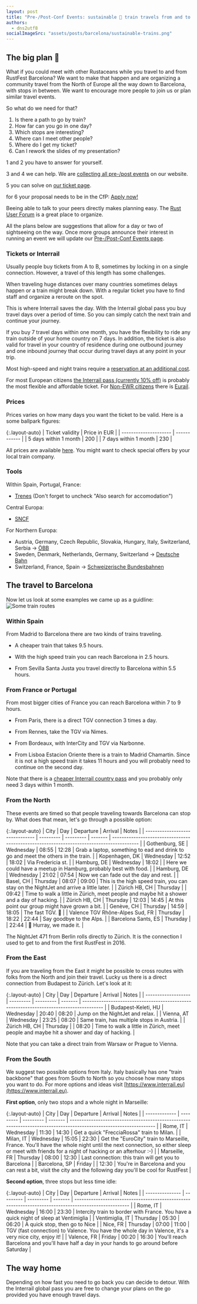 ```yaml
---
layout: post
title: "Pre-/Post-Conf Events: sustainable 🚄 train travels from and to RustFest Barcelona"
authors:
  - dns2utf8
socialImageSrc: "assets/posts/barcelona/sustainable-trains.png"
---
```


## The big plan 🚆

What if you could meet with other Rustaceans while you travel to and from RustFest Barcelona?
We want to make that happen and are organizing a community travel from the North of Europe all the way down to Barcelona, with stops in between.
We want to encourage more people to join us or plan similar travel events.

So what do we need for that?

1. Is there a path to go by train?
2. How far can you go in one day?
3. Which stops are interesting?
4. Where can I meet other people?
5. Where do I get my ticket?
6. Can I rework the slides of my presentation?

1 and 2 you have to answer for yourself.

3 and 4 we can help. We are [collecting all pre-/post events](https://barcelona.rustfest.eu/pre_post_conf_events/) on our website.

5 you can solve on <a class="button" href="https://ti.to/rustfest/barcelona2019/">our ticket page</a>.

for 6 your proposal needs to be in the CfP: <a class="button" href="https://cfp.rustfest.eu/events/rustfest-barcelona-2019">Apply now!</a>

Beeing able to talk to your peers directly makes planning easy.
The [Rust User Forum](https://users.rust-lang.org/c/community) is a great place to organize.

All the plans below are suggestions that allow for a day or two of sightseeing on the way.
Once more groups announce their interest in running an event we will update our [Pre-/Post-Conf Events page](https://barcelona.rustfest.eu/pre_post_conf_events/).

### Tickets or Interrail

Usually people buy tickets from A to B, sometimes by locking in on a single connection.
However, a travel of this length has some challenges.

When traveling huge distances over many countries sometimes delays happen or a train might break down.
With a regular ticket you have to find staff and organize a reroute on the spot.

This is where Interrail saves the day.
With the Interrail global pass you buy travel days over a period of time.
So you can simply catch the next train and continue your journey.

If you buy 7 travel days within one month, you have the flexibility to ride any train outside of your home country on 7 days.
In addition, the ticket is also valid for travel in your country of residence during one outbound journey and one inbound journey that occur during travel days at any point in your trip.

Most high-speed and night trains require a [reservation at an additional cost](https://www.interrail.eu/en/plan-your-trip/reservations).

For most European citizens [the Interrail pass (currently 10% off)](https://www.interrail.eu/en/autumn-sale/global-pass) is probably the most flexible and affordable ticket.
For [Non-EWR citizens](https://www.interrail.eu/en/help/ordering-pass/do-i-need-interrail-or-eurail-pass) there is [Eurail](https://www.eurail.com/en/eurail-passes/global-pass).

### Prices

Prices varies on how many days you want the ticket to be valid. Here is a some ballpark figures:

{:.layout-auto}
| Ticket validity       | Price in EUR |
| --------------------- | ------------ |
| 5 days within 1 month | 200          |
| 7 days within 1 month | 230          |


All prices are available [here](https://www.interrail.eu/en/interrail-passes/global-pass). You might want to check special offers by your local train company.


### Tools

Within Spain, Portugal, France:
* [Trenes](https://train.trenes.com/) (Don't forget to uncheck "Also search for accomodation")

Central Europa:
* [SNCF](https://www.sncf.com/en)

For Northern Europa:
* Austria, Germany, Czech Republic, Slovakia, Hungary, Italy, Switzerland, Serbia -> [ÖBB](https://www.oebb.at/)
* Sweden, Denmark, Netherlands, Germany, Switzerland -> [Deutsche Bahn](https://bahn.de)
* Switzerland, France, Spain -> [Schweizerische Bundesbahnen](https://sbb.ch)

## The travel to Barcelona

Now let us look at some examples we came up as a guidline:
![Some train routes](/assets/posts/barcelona/train-map.png)

### Within Spain

From Madrid to Barcelona there are two kinds of trains traveling.

* A cheaper train that takes 9.5 hours.
* With the high speed train you can reach Barcelona in 2.5 hours.

* From Sevilla Santa Justa you travel directly to Barcelona within 5.5 hours.

### From France or Portugal

From most bigger cities of France you can reach Barcelona within 7 to 9 hours.

* From Paris, there is a direct TGV connection 3 times a day.
* From Rennes, take the TGV via Nimes.
* From Bordeaux, with InterCity and TGV via Narbonne.

* From Lisboa Estacion Oriente there is a train to Madrid Chamartin. Since it is not a high speed train it takes 11 hours and you will probably need to continue on the second day.

Note that there is a [cheaper Interrail country pass](https://www.interrail.eu/en/interrail-passes/one-country-pass/spain-passes) and you probably only need 3 days within 1 month.


### From the North

These events are timed so that people traveling towards Barcelona can stop by.
What does that mean, let's go through a possible option:

{:.layout-auto}
|              City               |    Day    | Departure | Arrival |                                           Notes                                           |
| ------------------------------- | --------- | --------- | ------- | ----------------------------------------------------------------------------------------- |
| Gothenburg, SE                  | Wednesday | 08:55     | 12:28   | Grab a laptop, something to ead and drink to go and meet the others in the train.         |
| Kopenhagen, DK                  | Wednesday | 12:52     | 18:02   | Via Fredericia st.                                                                        |
| Hamburg, DE                     | Wednesday | 18:02     |         | Here we could have a meetup in Hamburg, probably best with food.                          |
| Hamburg, DE                     | Wednesday | 21:02     | 07:54   | Now we can fade out the day and rest.                                                     |
| Basel, CH                       | Thursday  | 08:07     | 09:00   | This is the high speed train, you can stay on the NightJet and arrive a little later.     |
| Zürich HB, CH                   | Thursday  |           | 09:42   | Time to walk a little in Zürich, meet people and maybe hit a shower and a day of hacking. |
| Zürich HB, CH                   | Thursday  | 12:03     | 14:45   | At this point our group might have grown a bit.                                           |
| Genève, CH                      | Thursday  | 14:59     | 18:05   | The fast TGV. 🚅                                                                           |
| Valence TGV Rhône-Alpes Sud, FR | Thursday  | 18:22     | 22:44   | Say goodbye to the Alps.                                                                  |
| Barcelona Sants, ES             | Thursday  |           | 22:44   | 🎉 Hurray, we made it.                                                                     |

The NightJet 471 from Berlin rolls directly to Zürich.
It is the connection I used to get to and from the first RustFest in 2016.


### From the East

If you are traveling from the East it might be possible to cross routes with folks from the North and join their travel.
Lucky us there is a direct connection from Budapest to Zürich.
Let's look at it:

{:.layout-auto}
|        City         |    Day    | Departure | Arrival |                                          Notes                                          |
| ------------------- | --------- | --------- | ------- | --------------------------------------------------------------------------------------- |
| Budapest-Keleti, HU | Wednesday | 20:40     | 08:20   | Jump on the NightJet and relax.                                                         |
| Vienna, AT          | Wednesday | 23:25     | 08:20   | Same train, has multiple stops in Austria.                                              |
| Zürich HB, CH       | Thursday  |           | 08:20   | Time to walk a little in Zürich, meet people and maybe hit a shower and day of hacking. |

Note that you can take a direct train from Warsaw or Prague to Vienna.

### From the South

We suggest two possible options from Italy. Italy basically has one "train backbone" that goes from South to North so you choose how many stops you want to do. For more options and ideas visit [https://www.interrail.eu](https://www.interrail.eu).

**First option**, only two stops and a whole night in Marseille:

{:.layout-auto}
| City          | Day       | Departure | Arrival | Notes                                                                                                                                                                                  |
| ------------- | --------- | --------- | ------- | ------------------------------------------------------------------------------------------------------------------                                                                     |
| Rome, IT      | Wednesday | 11:30     | 14:30   | Get a quick "FrecciaRossa" train to Milan.                                                                                                                                             |
| Milan, IT     | Wednesday | 15:05     | 22:30   | Get the "EuroCity" train to Marseille, France. You'll have the whole night until the next connection, so either sleep or meet with friends for a night of hacking or an afterhour :-) |
| Marseille, FR | Thursday  | 08:00     | 12:30   | Last connection: this train will get you to Barcelona                                                                                                                                  |
| Barcelona, SP | Friday    |           | 12:30   | You're in Barcelona and you can rest a bit, visit the city and the following day you'll be cool for RustFest                                                                           |

**Second option**, three stops but less time idle:

{:.layout-auto}
|      City       |    Day    | Departure | Arrival |                                                 Notes                                                 |
| --------------- | --------- | --------- | ------- | ----------------------------------------------------------------------------------------------------- |
| Rome, IT        | Wednesday | 16:00     | 23:30   | Intercity train to border with France. You have a quick night of sleep at Ventimiglia                 |
| Ventimiglia, IT | Thursday  | 05:30     | 06:20   | A quick stop, then go to Nice                                                                         |
| Nice, FR        | Thursday  | 07:00     | 11:00   | TGV (fast connection) to Valence. You have the whole day in Valence, it's a very nice city, enjoy it! |
| Valence, FR     | Friday    | 00:20     | 16:30   | You'll reach Barcelona and you'll have half a day in your hands to go around before Saturday          |


## The way home

Depending on how fast you need to go back you can decide to detour.
With the Interrail global pass you are free to change your plans on the go provided you have enough travel days.
